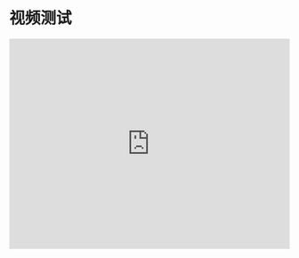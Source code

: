 # 视频测试

<div style="position: relative; width: 100%; height: 0; padding-bottom: 75%;">
    <iframe src="https://dh5.cntv.myalicdn.com/asp/h5e/hls/main/0303000a/3/default/654b52a4c4f44af99b8ef90b600e868e/main.m3u8?maxbr=2048&contentid=15120519184043" scrolling="no" border="0" frameborder="no" framespacing="0" allowfullscreen="true" style="position: absolute; width: 100%; height: 100%; left: 0; top: 0;"></iframe>
</div>

